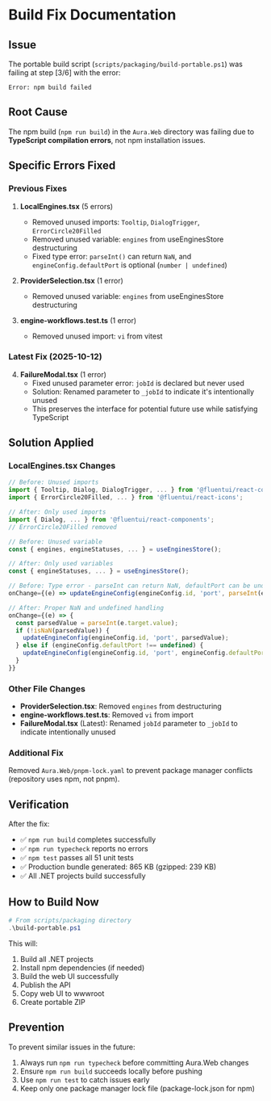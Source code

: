 # Build Fix Documentation

## Issue
The portable build script (`scripts/packaging/build-portable.ps1`) was failing at step [3/6] with the error:
```
Error: npm build failed
```

## Root Cause
The npm build (`npm run build`) in the `Aura.Web` directory was failing due to **TypeScript compilation errors**, not npm installation issues.

## Specific Errors Fixed

### Previous Fixes
1. **LocalEngines.tsx** (5 errors)
   - Removed unused imports: `Tooltip`, `DialogTrigger`, `ErrorCircle20Filled`
   - Removed unused variable: `engines` from useEnginesStore destructuring
   - Fixed type error: `parseInt()` can return `NaN`, and `engineConfig.defaultPort` is optional (`number | undefined`)
   
2. **ProviderSelection.tsx** (1 error)
   - Removed unused variable: `engines` from useEnginesStore destructuring

3. **engine-workflows.test.ts** (1 error)
   - Removed unused import: `vi` from vitest

### Latest Fix (2025-10-12)
4. **FailureModal.tsx** (1 error)
   - Fixed unused parameter error: `jobId` is declared but never used
   - Solution: Renamed parameter to `_jobId` to indicate it's intentionally unused
   - This preserves the interface for potential future use while satisfying TypeScript

## Solution Applied
### LocalEngines.tsx Changes
```typescript
// Before: Unused imports
import { Tooltip, Dialog, DialogTrigger, ... } from '@fluentui/react-components';
import { ErrorCircle20Filled, ... } from '@fluentui/react-icons';

// After: Only used imports
import { Dialog, ... } from '@fluentui/react-components';
// ErrorCircle20Filled removed

// Before: Unused variable
const { engines, engineStatuses, ... } = useEnginesStore();

// After: Only used variables
const { engineStatuses, ... } = useEnginesStore();

// Before: Type error - parseInt can return NaN, defaultPort can be undefined
onChange={(e) => updateEngineConfig(engineConfig.id, 'port', parseInt(e.target.value) || engineConfig.defaultPort)}

// After: Proper NaN and undefined handling
onChange={(e) => {
  const parsedValue = parseInt(e.target.value);
  if (!isNaN(parsedValue)) {
    updateEngineConfig(engineConfig.id, 'port', parsedValue);
  } else if (engineConfig.defaultPort !== undefined) {
    updateEngineConfig(engineConfig.id, 'port', engineConfig.defaultPort);
  }
}}
```

### Other File Changes
- **ProviderSelection.tsx**: Removed `engines` from destructuring
- **engine-workflows.test.ts**: Removed `vi` from import
- **FailureModal.tsx** (Latest): Renamed `jobId` parameter to `_jobId` to indicate intentionally unused

### Additional Fix
Removed `Aura.Web/pnpm-lock.yaml` to prevent package manager conflicts (repository uses npm, not pnpm).

## Verification
After the fix:
- ✅ `npm run build` completes successfully
- ✅ `npm run typecheck` reports no errors
- ✅ `npm test` passes all 51 unit tests
- ✅ Production bundle generated: 865 KB (gzipped: 239 KB)
- ✅ All .NET projects build successfully

## How to Build Now
```powershell
# From scripts/packaging directory
.\build-portable.ps1
```

This will:
1. Build all .NET projects
2. Install npm dependencies (if needed)
3. Build the web UI successfully
4. Publish the API
5. Copy web UI to wwwroot
6. Create portable ZIP

## Prevention
To prevent similar issues in the future:
1. Always run `npm run typecheck` before committing Aura.Web changes
2. Ensure `npm run build` succeeds locally before pushing
3. Use `npm run test` to catch issues early
4. Keep only one package manager lock file (package-lock.json for npm)
